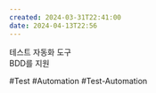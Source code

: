 ```yaml
---
created: 2024-03-31T22:41:00
date: 2024-04-13T22:56
---
```

테스트 자동화 도구  
BDD를 지원

#Test 
#Automation
#Test-Automation